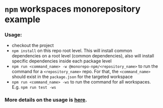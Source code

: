# `npm` workspaces monorepository example

### Usage:
- checkout the project
- `npm install` on this repo root level. This will install common dependencies on a root level (common dependencies), also will install specific dependencies inside each package level
- `npm run <command_name> -w @monorepo-npm/<repository_name>` to run the command for a `<repository_name>` repo. For that, the `<command_name>` should exist in the `package.json` for the targeted workspace
- `npm run <command_name> -ws` to run the command for all workspaces. E.g. `npm run test -ws`

### More details on the usage is [here](https://docs.npmjs.com/cli/v7/using-npm/workspaces).